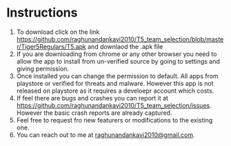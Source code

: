 # Instructions 

1. To download click on the link https://github.com/raghunandankavi2010/T5_team_selection/blob/master/Tiger5Regulars/T5.apk and downlaod the .apk file
2. If you are downloading from chrome or any other browser you need to allow the app to install from un-verified source by going to settings and giving permission.
3. Once installed you can change the permission to default. All apps from playstore or verified for threats and malware. However this app is not released on playstore as it requires a develoepr account which costs. 
4. If feel there are bugs and crashes you can report it at https://github.com/raghunandankavi2010/T5_team_selection/issues. However the basic crash reports are already captured.
5. Feel free to request fro new featurers or modifications to the existing one.
6. You can reach out to me at raghunandankavi2010@gmail.com.
   
